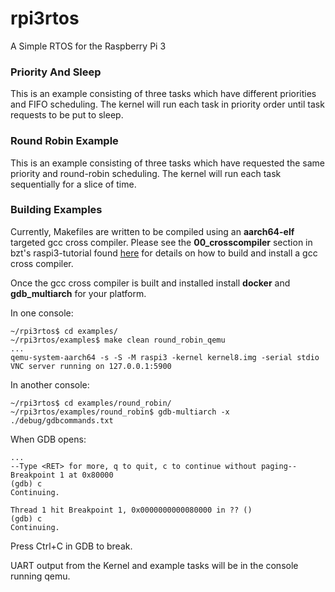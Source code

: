 # rpi3rtos
A Simple RTOS for the Raspberry Pi 3

### Priority And Sleep

This is an example consisting of three tasks which have different priorities and FIFO scheduling. The kernel will run each task in priority order until task requests to be put to sleep.

### Round Robin Example

This is an example consisting of three tasks which have requested the same priority and round-robin scheduling. The kernel will run each task sequentially for a slice of time.

### Building Examples

Currently, Makefiles are written to be compiled using an **aarch64-elf** targeted gcc cross compiler. Please see the **00_crosscompiler** section in bzt's raspi3-tutorial found [here](https://github.com/bztsrc/raspi3-tutorial) for details on how to build and install a gcc cross compiler.

Once the gcc cross compiler is built and installed install **docker** and **gdb_multiarch** for your platform.

In one console:

```
~/rpi3rtos$ cd examples/
~/rpi3rtos/examples$ make clean round_robin_qemu
...
qemu-system-aarch64 -s -S -M raspi3 -kernel kernel8.img -serial stdio
VNC server running on 127.0.0.1:5900
```

In another console:

```
~/rpi3rtos$ cd examples/round_robin/
~/rpi3rtos/examples/round_robin$ gdb-multiarch -x ./debug/gdbcommands.txt

```

When GDB opens:

```
...
--Type <RET> for more, q to quit, c to continue without paging--
Breakpoint 1 at 0x80000
(gdb) c
Continuing.

Thread 1 hit Breakpoint 1, 0x0000000000080000 in ?? ()
(gdb) c
Continuing.
```

Press Ctrl+C in GDB to break.

UART output from the Kernel and example tasks will be in the console running qemu.
